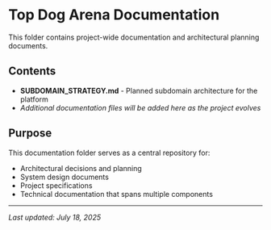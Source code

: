 # Top Dog Arena Documentation

This folder contains project-wide documentation and architectural planning documents.

## Contents

- **SUBDOMAIN_STRATEGY.md** - Planned subdomain architecture for the platform
- *Additional documentation files will be added here as the project evolves*

## Purpose

This documentation folder serves as a central repository for:
- Architectural decisions and planning
- System design documents
- Project specifications
- Technical documentation that spans multiple components

---

*Last updated: July 18, 2025*
